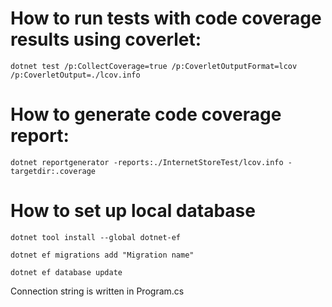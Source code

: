 # How to run tests with code coverage results using coverlet:
```shell
dotnet test /p:CollectCoverage=true /p:CoverletOutputFormat=lcov /p:CoverletOutput=./lcov.info
```
# How to generate code coverage report:
```shell
dotnet reportgenerator -reports:./InternetStoreTest/lcov.info -targetdir:.coverage
```
# How to set up local database
```shell
dotnet tool install --global dotnet-ef
```
```shell
dotnet ef migrations add "Migration name"
```
```shell
dotnet ef database update
```
Connection string is written in Program.cs